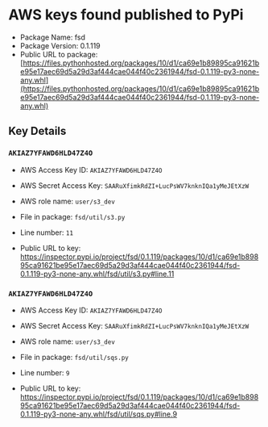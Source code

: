 # AWS keys found published to PyPi

* Package Name: fsd
* Package Version: 0.1.119
* Public URL to package: [https://files.pythonhosted.org/packages/10/d1/ca69e1b89895ca91621be95e17aec69d5a29d3af444cae044f40c2361944/fsd-0.1.119-py3-none-any.whl](https://files.pythonhosted.org/packages/10/d1/ca69e1b89895ca91621be95e17aec69d5a29d3af444cae044f40c2361944/fsd-0.1.119-py3-none-any.whl)

## Key Details

### `AKIAZ7YFAWD6HLD47Z4O`

* AWS Access Key ID: `AKIAZ7YFAWD6HLD47Z4O`
* AWS Secret Access Key: `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` 
* AWS role name: `user/s3_dev`
* File in package: `fsd/util/s3.py`
* Line number: `11`

* Public URL to key: https://inspector.pypi.io/project/fsd/0.1.119/packages/10/d1/ca69e1b89895ca91621be95e17aec69d5a29d3af444cae044f40c2361944/fsd-0.1.119-py3-none-any.whl/fsd/util/s3.py#line.11



### `AKIAZ7YFAWD6HLD47Z4O`

* AWS Access Key ID: `AKIAZ7YFAWD6HLD47Z4O`
* AWS Secret Access Key: `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` 
* AWS role name: `user/s3_dev`
* File in package: `fsd/util/sqs.py`
* Line number: `9`

* Public URL to key: https://inspector.pypi.io/project/fsd/0.1.119/packages/10/d1/ca69e1b89895ca91621be95e17aec69d5a29d3af444cae044f40c2361944/fsd-0.1.119-py3-none-any.whl/fsd/util/sqs.py#line.9


